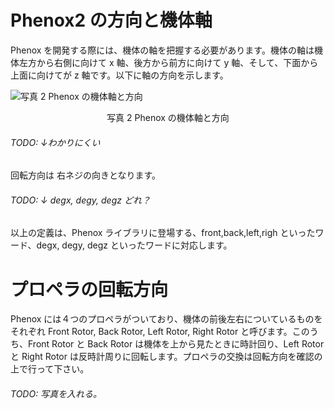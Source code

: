 # Phenox2 の方向と機体軸
Phenox を開発する際には、機体の軸を把握する必要があります。機体の軸は機体左方から右側に向けて x 軸、後方から前方に向けて y 軸、そして、下面から上面に向けてが z 軸です。以下に軸の方向を示します。

![写真 2 Phenox の機体軸と方向](/img/phenox/phenox_principle_axis.jpg)
<div align="center">写真 2 Phenox の機体軸と方向</div>
###### TODO: ↓わかりにくい
回転方向は 右ネジの向きとなります。

###### TODO: ↓ degx, degy, degz どれ？以上の定義は、Phenox ライブラリに登場する、front,back,left,righ といったワード、degx, degy, degz といったワードに対応します。

# プロペラの回転方向
Phenox には４つのプロペラがついており、機体の前後左右についているものをそれぞれ Front Rotor, Back Rotor, Left Rotor, Right Rotor と呼びます。このうち、Front Rotor と Back Rotor は機体を上から見たときに時計回り、Left Rotor と Right Rotor は反時計周りに回転します。プロペラの交換は回転方向を確認の上で行って下さい。
###### TODO: 写真を入れる。
